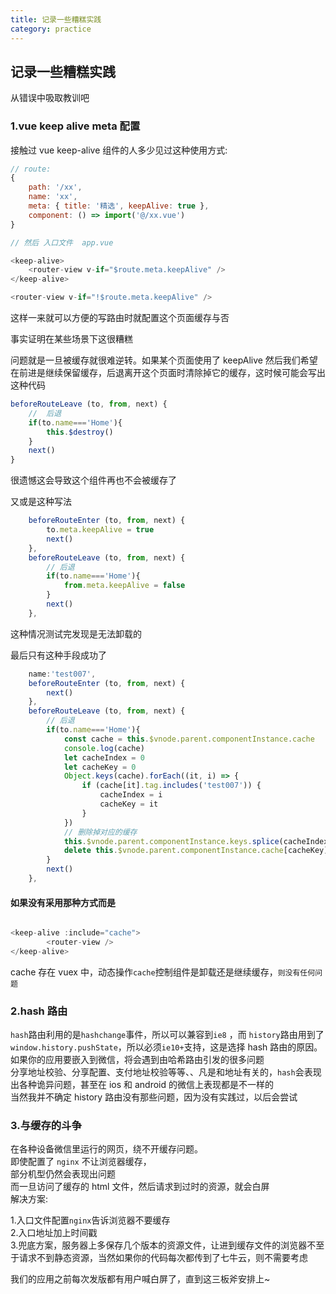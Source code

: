 ```yaml
---
title: 记录一些糟糕实践  
category: practice
---
```


## 记录一些糟糕实践  

从错误中吸取教训吧  

### 1.vue keep alive meta 配置  

接触过 vue keep-alive 组件的人多少见过这种使用方式:
``` javascript
// route:
{
    path: '/xx',
    name: 'xx',
    meta: { title: '精选', keepAlive: true },
    component: () => import('@/xx.vue')
}

// 然后 入口文件  app.vue

<keep-alive>
    <router-view v-if="$route.meta.keepAlive" />
</keep-alive>

<router-view v-if="!$route.meta.keepAlive" />

```

这样一来就可以方便的写路由时就配置这个页面缓存与否  

事实证明在某些场景下这很糟糕  

问题就是一旦被缓存就很难逆转。如果某个页面使用了 keepAlive 然后我们希望在前进是继续保留缓存，后退离开这个页面时清除掉它的缓存，这时候可能会写出这种代码  
 
``` javascript
beforeRouteLeave (to, from, next) {
    //  后退
    if(to.name==='Home'){
        this.$destroy()
    }
    next()
}
```
很遗憾这会导致这个组件再也不会被缓存了  

又或是这种写法  

``` javascript
    beforeRouteEnter (to, from, next) {
        to.meta.keepAlive = true
        next()
    },
    beforeRouteLeave (to, from, next) {
        // 后退
        if(to.name==='Home'){
            from.meta.keepAlive = false
        }
        next()
    },
```

这种情况测试完发现是无法卸载的  

最后只有这种手段成功了  

```javascript
    name:'test007',
    beforeRouteEnter (to, from, next) {
        next()
    },
    beforeRouteLeave (to, from, next) {
        // 后退
        if(to.name==='Home'){
            const cache = this.$vnode.parent.componentInstance.cache
            console.log(cache)
            let cacheIndex = 0
            let cacheKey = 0
            Object.keys(cache).forEach((it, i) => {
                if (cache[it].tag.includes('test007')) {
                    cacheIndex = i
                    cacheKey = it
                }
            })
            // 删除掉对应的缓存
            this.$vnode.parent.componentInstance.keys.splice(cacheIndex, 1)
            delete this.$vnode.parent.componentInstance.cache[cacheKey]
        }
        next()
    },
```

#### 如果没有采用那种方式而是  

```javascript

<keep-alive :include="cache">
        <router-view />
</keep-alive>

```

cache 存在 vuex 中，动态操作`cache`控制组件是卸载还是继续缓存，`则没有任何问题` 

### 2.hash 路由  

`hash`路由利用的是`hashchange`事件，所以可以兼容到`ie8` ，而 `history`路由用到了`window.history.pushState`，所以必须`ie10+`支持，这是选择 hash 路由的原因。  
如果你的应用要嵌入到微信，将会遇到由哈希路由引发的很多问题  
分享地址校验、分享配置、支付地址校验等等、、凡是和地址有关的，`hash`会表现出各种诡异问题，甚至在 ios 和 android 的微信上表现都是不一样的  
当然我并不确定 history 路由没有那些问题，因为没有实践过，以后会尝试  

### 3.与缓存的斗争  

在各种设备微信里运行的网页，绕不开缓存问题。  
即使配置了 `nginx` 不让浏览器缓存，  
部分机型仍然会表现出问题  
而一旦访问了缓存的 html 文件，然后请求到过时的资源，就会白屏  
解决方案:  

1.入口文件配置`nginx`告诉浏览器不要缓存   
2.入口地址加上时间戳  
3.兜底方案，服务器上多保存几个版本的资源文件，让进到缓存文件的浏览器不至于请求不到静态资源，当然如果你的代码每次都传到了七牛云，则不需要考虑  

我们的应用之前每次发版都有用户喊白屏了，直到这三板斧安排上~  

